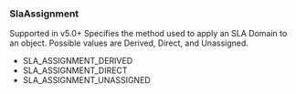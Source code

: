 ### SlaAssignment
Supported in v5.0+
  Specifies the method used to apply an SLA Domain to an object. Possible values are Derived, Direct, and Unassigned.

- SLA_ASSIGNMENT_DERIVED
- SLA_ASSIGNMENT_DIRECT
- SLA_ASSIGNMENT_UNASSIGNED
